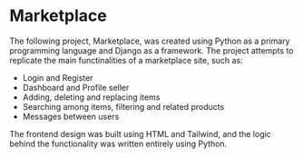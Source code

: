# Marketplace

The following project, Marketplace, was created using Python as a primary programming language and Django as a framework. 
The project attempts to replicate the main functinalities of a marketplace site, such as:
* Login and Register
* Dashboard and Profile seller
* Adding, deleting and replacing items
* Searching among items, filtering and related products
* Messages between users

The frontend design was built using HTML and Tailwind, and the logic behind the functionality was written entirely using Python.

